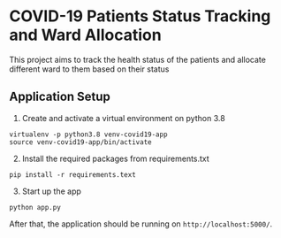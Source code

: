 # COVID-19 Patients Status Tracking and Ward Allocation

This project aims to track the health status of the patients and allocate different ward to them based on their status

## Application Setup

1. Create and activate a virtual environment on python 3.8

```
virtualenv -p python3.8 venv-covid19-app
source venv-covid19-app/bin/activate
```

2. Install the required packages from requirements.txt

```
pip install -r requirements.text
```

3. Start up the app

```
python app.py
```

After that, the application should be running on `http://localhost:5000/`.

